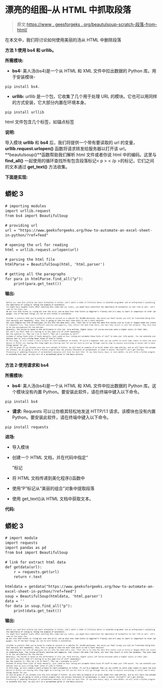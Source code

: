 # 漂亮的组图–从 HTML 中抓取段落

> 原文:[https://www . geesforgeks . org/beautulsoup-scratch-段落-from-html/](https://www.geeksforgeeks.org/beautifulsoup-scraping-paragraphs-from-html/)

在本文中，我们将讨论如何使用美丽的汤从 HTML 中删除段落

**方法 1:使用 bs4 和 urllib。**

**所需模块:**

*   **bs4:** 美人汤(bs4)是一个从 HTML 和 XML 文件中拉出数据的 Python 库。用于安装模块-

```
pip install bs4.
```

*   **urllib:** urllib 是一个包，它收集了几个用于处理 URL 的模块。它也可以用同样的方式安装，它大部分内置在环境本身。

```
pip install urllib
```

html 文件包含几个标签，如锚点标签

**说明:**

导入模块 **urllib** 和 **bs4** 后，我们将提供一个带有要读取的 url 的变量， **urllib.request.urlopen()** 函数将请求转发给服务器以打开该 url。**beautulsoup()**函数帮助我们解析 html 文件或者你说 html 中的编码。这里与 **find_all()** 一起使用的循环查找所有包含段落标记< p > < /p >的标记，它们之间的文本通过 **get_text()** 方法收集。

**下面是实现:**

## 蟒蛇 3

```
# importing modules
import urllib.request 
from bs4 import BeautifulSoup

# providing url
url = "https://www.geeksforgeeks.org/how-to-automate-an-excel-sheet-in-python/?ref=feed"

# opening the url for reading
html = urllib.request.urlopen(url)

# parsing the html file
htmlParse = BeautifulSoup(html, 'html.parser')

# getting all the paragraphs
for para in htmlParse.find_all("p"):
    print(para.get_text())
```

**输出:**

![](img/dc719bed92e9333cebeb9d0db1c9fe84.png)

**方法 2:使用请求和 bs4**

**所需模块:**

*   **bs4:** 美人汤(bs4)是一个从 HTML 和 XML 文件中拉出数据的 Python 库。这个模块没有内置 Python。要安装此软件，请在终端中键入以下命令。

```
pip install bs4
```

*   **请求:** Requests 可以让你极其轻松地发送 HTTP/1.1 请求。该模块也没有内置 Python。要安装此软件，请在终端中键入以下命令。

```
pip install requests
```

**进场:**

*   导入模块
*   创建一个 HTML 文档，并在代码中指定“

    ”标记

*   将 HTML 文档传递到美化程序()函数中
*   使用“P”标记从“美丽的组合”对象中提取段落
*   使用 get_text()从 HTML 文档中获取文本。

**代码:**

## 蟒蛇 3

```
# import module 
import requests 
import pandas as pd 
from bs4 import BeautifulSoup 

# link for extract html data 
def getdata(url): 
    r = requests.get(url) 
    return r.text 

htmldata = getdata("https://www.geeksforgeeks.org/how-to-automate-an-excel-sheet-in-python/?ref=feed") 
soup = BeautifulSoup(htmldata, 'html.parser') 
data = '' 
for data in soup.find_all("p"): 
    print(data.get_text()) 
```

**输出:**

![](img/dc719bed92e9333cebeb9d0db1c9fe84.png)